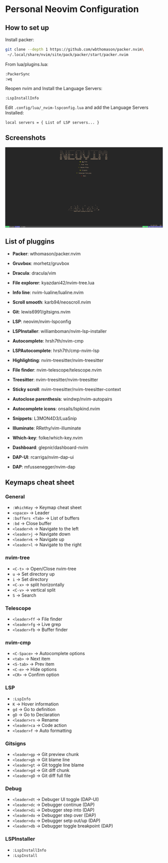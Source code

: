 # Personal Neovim Configuration




## How to set up

Install packer:
```bash
git clone --depth 1 https://github.com/wbthomason/packer.nvim\
 ~/.local/share/nvim/site/pack/packer/start/packer.nvim
```

From lua/plugins.lua:
```
:PackerSync
:wq
```

Reopen nvim and Install the Language Servers:
```
:LspInstallInfo
```

Edit `.config/lua/_nvim-lspconfig.lua` and add the Language Servers Installed:
```
local servers = { List of LSP servers... }
```

## Screenshots
![Dashboard](../assets/Dasboard.png)


## List of pluggins
  * **Packer**: wthomason/packer.nvim

  * **Gruvbox**: morhetz/gruvbox
  * **Dracula**: dracula/vim
  
  * **File explorer**: kyazdani42/nvim-tree.lua
  * **Info line**: nvim-lualine/lualine.nvim
  * **Scroll smooth**: karb94/neoscroll.nvim
  * **Git**: lewis6991/gitsigns.nvim
  * **LSP**: neovim/nvim-lspconfig
  * **LSPInstaller**: williamboman/nvim-lsp-installer
  * **Autocomplete**: hrsh7th/nvim-cmp
  * **LSPAutocomplete**:  hrsh7th/cmp-nvim-lsp
  * **Highlighting**: nvim-treesitter/nvim-treesitter
  * **File finder**: nvim-telescope/telescope.nvim
  * **Treesitter**: nvim-treesitter/nvim-treesitter
  * **Sticky scroll**: nvim-treesitter/nvim-treesitter-context
  * **Autoclose parenthesis**: windwp/nvim-autopairs
  * **Autocomplete icons**: onsails/lspkind.nvim
  * **Snippets**: L3MON4D3/LuaSnip
  * **Illuminate**: RRethy/vim-illuminate
  * **Which-key**: folke/which-key.nvim
  * **Dashboard**: glepnir/dashboard-nvim
  * **DAP-UI**: rcarriga/nvim-dap-ui
  * **DAP**: mfussenegger/nvim-dap
  

## Keymaps cheat sheet
### General
  * `:WhichKey` -> Keymap cheat sheet
  * `<space>` -> Leader
  * `:buffers <Tab>` -> List of buffers
  * `:bd` -> Close buffer
  * `<leader>h` -> Navigate to the left
  * `<leader>j` -> Navigate down
  * `<leader>k` -> Navigate up
  * `<leader>l` -> Navigate to the right

### nvim-tree
  * `<C-t>` -> Open/Close nvim-tree
  * `u` -> Set directory up
  * `i` -> Set directory
  * `<C-x>` -> split horizontally
  * `<C-v>` -> vertical split
  * `S` -> Search

### Telescope
  * `<leader>ff` -> File finder
  * `<leader>fg` -> Live grep
  * `<leader>fb` -> Buffer finder

### nvim-cmp
  * `<C-Space>` -> Autocomplete options
  * `<tab>` -> Next item
  * `<S-tab>` -> Prev item
  * `<C-e>` -> Hide options
  * `<CR>` -> Confirm option

### LSP
  * `:LspInfo`
  * `K` -> Hover information
  * `gd` -> Go to definition
  * `gD` -> Go to Declaration
  * `<leader>rn` -> Rename
  * `<leader>ca` -> Code action
  * `<leader>f` -> Auto formatting


### Gitsigns
  * `<leader>gp` -> Git preview chunk
  * `<leader>gb` -> Git blame line
  * `<leader>gt` -> Git toggle line blame
  * `<leader>gd` -> Git diff chunk
  * `<leader>gD` -> Git diff full file

### Debug
  * `<leader>dt` -> Debuger UI toggle (DAP-UI)
  * `<leader>dc` -> Debugger continue (DAP)
  * `<leader>di` -> Debugger step into (DAP)
  * `<leader>do` -> Debugger step over (DAP)
  * `<leader>du` -> Debugger setp out/up (DAP)
  * `<leader>db` -> Debugger toggle breakpoint (DAP)

### LSPInstaller
  * `:LspInstallInfo`
  * `:LspInstall`

